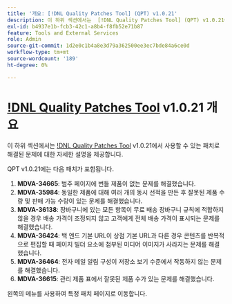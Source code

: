 ```yaml
---
title: '개요: [!DNL Quality Patches Tool] (QPT) v1.0.21'
description: 이 하위 섹션에서는  [!DNL Quality Patches Tool] (QPT) v1.0.21에서 사용할 수 있는 패치로 해결된 문제에 대한 자세한 설명을 제공합니다.
exl-id: b4937e1b-fcb3-42c1-a8b4-f8fb52e71b87
feature: Tools and External Services
role: Admin
source-git-commit: 1d2e0c1b4a8e3d79a362500ee3ec7bde84a6ce0d
workflow-type: tm+mt
source-wordcount: '189'
ht-degree: 0%

---
```


# [!DNL Quality Patches Tool](QPT) v1.0.21 개요

이 하위 섹션에서는 [!DNL Quality Patches Tool](QPT) v1.0.21에서 사용할 수 있는 패치로 해결된 문제에 대한 자세한 설명을 제공합니다.

QPT v1.0.21에는 다음 패치가 포함됩니다.

1. **MDVA-34665**: 범주 페이지에 번들 제품이 없는 문제를 해결했습니다.
1. **MDVA-35984**: 동일한 제품에 대해 여러 개의 동시 선적을 만든 후 잘못된 제품 수량 및 판매 가능 수량이 있는 문제를 해결했습니다.
1. **MDVA-36138**: 장바구니에 있는 모든 항목이 무료 배송 장바구니 규칙에 적합하지 않을 경우 배송 가격이 조정되지 않고 고객에게 전체 배송 가격이 표시되는 문제를 해결했습니다.
1. **MDVA-36424**: 백 엔드 기본 URL이 상점 기본 URL과 다른 경우 콘텐츠를 반복적으로 편집할 때 페이지 빌더 요소에 첨부된 미디어 이미지가 사라지는 문제를 해결했습니다.
1. **MDVA-36464**: 전자 메일 알림 구성이 저장소 보기 수준에서 작동하지 않는 문제를 해결했습니다.
1. **MDVA-36615**: 관리 제품 표에서 잘못된 제품 수가 있는 문제를 해결했습니다.

왼쪽의 메뉴를 사용하여 특정 패치 페이지로 이동합니다.
